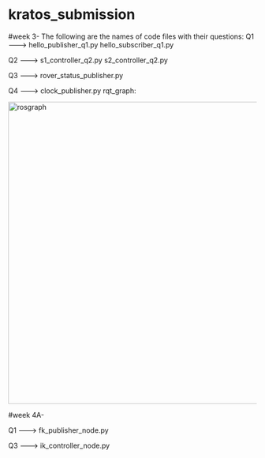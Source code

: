 # kratos_submission

#week 3-
The following are the names of code files with their questions:
Q1 ---> hello_publisher_q1.py
        hello_subscriber_q1.py
        
Q2 ---> s1_controller_q2.py
        s2_controller_q2.py
        
Q3 ---> rover_status_publisher.py

Q4 ---> clock_publisher.py
rqt_graph: 

<img width="1456" height="612" alt="rosgraph" src="https://github.com/user-attachments/assets/b32f5342-4324-4aca-bfc1-e57dc7b29bca" />

#week 4A-

Q1 ---> fk_publisher_node.py

Q3 ---> ik_controller_node.py
